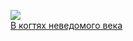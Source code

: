 ![](/books/sf_history/Андрей%20Ерпылев/В%20когтях%20неведомого%20века.jpg)  
[В когтях неведомого века](/books/sf_history/Андрей%20Ерпылев/В%20когтях%20неведомого%20века)
